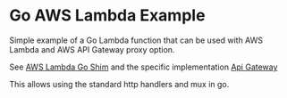 # Go AWS Lambda Example
Simple example of a Go Lambda function that can be used with AWS Lambda and AWS API Gateway proxy option.

See [AWS Lambda Go Shim](https://github.com/eawsy/aws-lambda-go-shim)
and the specific implementation [Api Gateway](https://github.com/eawsy/aws-lambda-go-net)

This allows using the standard http handlers and mux in go.



